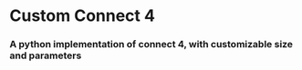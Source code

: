 # Custom Connect 4

### A python implementation of connect 4, with customizable size and parameters
